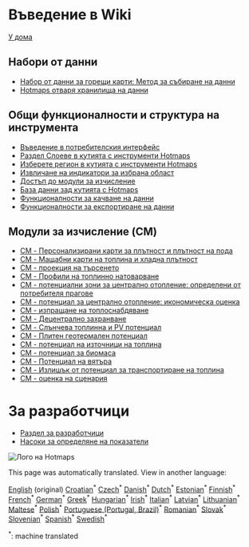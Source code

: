 <h1> Въведение в Wiki </h1><p> <a href="Home">У дома</a> </p><h2> Набори от данни </h2><ul><li> <a href="Hotmaps-data-set-method-of-data-collection">Набор от данни за горещи карти: Метод за събиране на данни</a> </li><li> <a href="Hotmaps-open-data-repositories">Hotmaps отваря хранилища на данни</a> </li></ul><h2> Общи функционалности и структура на инструмента </h2><ul><li> <a href="Introduction-to-user-interface">Въведение в потребителския интерфейс</a> </li><li> <a href="Layers-section-in-the-Hotmaps-toolbox">Раздел Слоеве в кутията с инструменти Hotmaps</a> </li><li> <a href="Select-a-region-in-the-Hotmaps-toolbox">Изберете регион в кутията с инструменти Hotmaps</a> </li><li> <a href="Retrieve-indicators-of-a-selected-area">Извличане на индикатори за избрана област</a> </li><li> <a href="Access-to-calculation-modules">Достъп до модули за изчисление</a> </li><li> <a href="Database-behind-the-Hotmaps-toolbox">База данни зад кутията с Hotmaps</a> </li><li> <a href="Data-upload-functionalities">Функционалности за качване на данни</a> </li><li> <a href="Data-export-functionalities">Функционалности за експортиране на данни</a> </li></ul><h2> Модули за изчисление (CM) </h2><ul><li> <a href="CM-Customized-heat-and-floor-area-density-maps">CM - Персонализирани карти за плътност и плътност на пода</a> </li><li> <a href="CM-Scale-heat-and-cool-density-maps">CM - Мащабни карти на топлина и хладна плътност</a> </li><li> <a href="CM-Demand-projection">CM - проекция на търсенето</a> </li><li> <a href="CM-Heat-load-profiles">CM - Профили на топлинно натоварване</a> </li><li> <a href="CM-District-heating-potential-areas-user-defined-thresholds">CM - потенциални зони за централно отопление: определени от потребителя прагове</a> </li><li> <a href="CM-District-heating-potential-economic-assessment">CM - потенциал за централно отопление: икономическа оценка</a> </li><li> <a href="CM-District-heating-supply-dispatch">CM - изпращане на топлоснабдяване</a> </li><li> <a href="CM-Decentral-heating-supply">CM - Децентрално захранване</a> </li><li> <a href="CM-Solar-thermal-and-PV-potential">CM - Слънчева топлинна и PV потенциал</a> </li><li> <a href="CM-Shallow-geothermal-potential">CM - Плитен геотермален потенциал</a> </li><li> <a href="CM-Heat-source-potential">CM - потенциал на източници на топлина</a> </li><li> <a href="CM-Biomass-potential">CM - потенциал за биомаса</a> </li><li> <a href="CM-Wind-potential">CM - Потенциал на вятъра</a> </li><li> <a href="CM-Excess-heat-transport-potential">CM - Излишък от потенциал за транспортиране на топлина</a> </li><li> <a href="CM-Scenario-assessment">CM - оценка на сценария</a> </li></ul><h1> За разработчици </h1><ul><li> <a href="Developers">Раздел за разработчици</a> </li><li> <a href="Guidelines-for-defining-indicators">Насоки за определяне на показатели</a> </li></ul><p><img alt="Лого на Hotmaps" src="https://www.hotmaps-project.eu/wp-content/uploads/2017/02/logo.svg"/></p>

This page was automatically translated. View in another language:

[English](../en/_Sidebar.md) (original)  [Croatian](../hr/_Sidebar.md)<sup>\*</sup> [Czech](../cs/_Sidebar.md)<sup>\*</sup> [Danish](../da/_Sidebar.md)<sup>\*</sup> [Dutch](../nl/_Sidebar.md)<sup>\*</sup> [Estonian](../et/_Sidebar.md)<sup>\*</sup> [Finnish](../fi/_Sidebar.md)<sup>\*</sup> [French](../fr/_Sidebar.md)<sup>\*</sup> [German](../de/_Sidebar.md)<sup>\*</sup> [Greek](../el/_Sidebar.md)<sup>\*</sup> [Hungarian](../hu/_Sidebar.md)<sup>\*</sup> [Irish](../ga/_Sidebar.md)<sup>\*</sup> [Italian](../it/_Sidebar.md)<sup>\*</sup> [Latvian](../lv/_Sidebar.md)<sup>\*</sup> [Lithuanian](../lt/_Sidebar.md)<sup>\*</sup> [Maltese](../mt/_Sidebar.md)<sup>\*</sup> [Polish](../pl/_Sidebar.md)<sup>\*</sup> [Portuguese (Portugal, Brazil)](../pt/_Sidebar.md)<sup>\*</sup> [Romanian](../ro/_Sidebar.md)<sup>\*</sup> [Slovak](../sk/_Sidebar.md)<sup>\*</sup> [Slovenian](../sl/_Sidebar.md)<sup>\*</sup> [Spanish](../es/_Sidebar.md)<sup>\*</sup> [Swedish](../sv/_Sidebar.md)<sup>\*</sup> 

<sup>\*</sup>: machine translated

